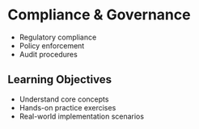 # Compliance & Governance
- Regulatory compliance
- Policy enforcement
- Audit procedures

## Learning Objectives
- Understand core concepts
- Hands-on practice exercises
- Real-world implementation scenarios
